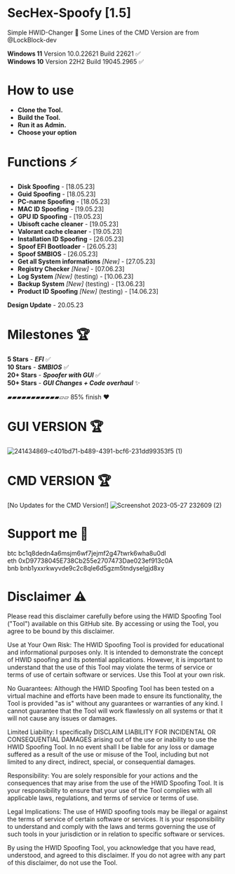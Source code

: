 # SecHex-Spoofy [1.5]

Simple HWID-Changer 🔑︎
Some Lines of the CMD Version are from @LockBlock-dev 

**Windows 11** Version 10.0.22621 Build 22621 ✅                                      
**Windows 10** Version 22H2 Build 19045.2965 ✅


# How to use
+ **Clone the Tool.**
+ **Build the Tool.**
+ **Run it as Admin.**
+ **Choose your option**


# Functions ⚡
+ **Disk Spoofing** - [18.05.23]                              
+ **Guid Spoofing** - [18.05.23]                              
+ **PC-name Spoofing** - [18.05.23]                              
+ **MAC ID Spoofing** - [19.05.23]                              
+ **GPU ID Spoofing** - [19.05.23]                                   
+ **Ubisoft cache cleaner** - [19.05.23]                         
+ **Valorant cache cleaner** - [19.05.23]                   
+ **Installation ID Spoofing** - [26.05.23]                              
+ **Spoof EFI Bootloader** - [26.05.23]                              
+ **Spoof SMBIOS** - [26.05.23]                              
+ **Get all System informations** *[New]* - [27.05.23]                              
+ **Registry Checker** *[New]* - [07.06.23]                              
+ **Log System** *[New]* (testing) - [10.06.23]
+ **Backup System** *[New]* (testing) - [13.06.23]
+ **Product ID Spoofing** *[New]* (testing) - [14.06.23]                                   



**Design Update** - 20.05.23

# Milestones 🏆
**5 Stars** - ***EFI*** ✅                             
**10 Stars** - ***SMBIOS***  ✅                                                                 
**20+ Stars** - ***Spoofer with GUI*** ✅       
**50+ Stars** - ***GUI Changes + Code overhaul*** ✨         

▰▰▰▰▰▰▰▰▰▰▰▱▱ 85% finish ❤️


# GUI VERSION 🏆
![241434869-c401bd71-b489-4391-bcf6-231dd99353f5 (1)](https://github.com/SecHex/SecHex-Spoofy/assets/96635023/2873ea2b-6485-42ed-b448-0056f2ba7eb1)


# CMD VERSION 🏆
[No Updates for the CMD Version!]
![Screenshot 2023-05-27 232609 (2)](https://github.com/SecHex/SecHex-Spoofy/assets/96635023/c401bd71-b489-4391-bcf6-231dd99353f5)


# Support me 💸
btc bc1q8dedn4a6msjm6wf7jejmf2g47twrk6wha8u0dl                                 
eth 0xD97738045E738Cb255e2707473Dae023ef913c0A                                
bnb bnb1yxxrkwyvde9c2c8qle6d5gzm5tndyselgjd8xy                                





# Disclaimer ⚠️
Please read this disclaimer carefully before using the HWID Spoofing Tool ("Tool") available on this GitHub site. By accessing or using the Tool, you agree to be bound by this disclaimer.

Use at Your Own Risk: The HWID Spoofing Tool is provided for educational and informational purposes only. It is intended to demonstrate the concept of HWID spoofing and its potential applications. However, it is important to understand that the use of this Tool may violate the terms of service or terms of use of certain software or services. Use this Tool at your own risk.

No Guarantees: Although the HWID Spoofing Tool has been tested on a virtual machine and efforts have been made to ensure its functionality, the Tool is provided "as is" without any guarantees or warranties of any kind. I cannot guarantee that the Tool will work flawlessly on all systems or that it will not cause any issues or damages.

Limited Liability: I specifically DISCLAIM LIABILITY FOR INCIDENTAL OR CONSEQUENTIAL DAMAGES arising out of the use or inability to use the HWID Spoofing Tool. In no event shall I be liable for any loss or damage suffered as a result of the use or misuse of the Tool, including but not limited to any direct, indirect, special, or consequential damages.

Responsibility: You are solely responsible for your actions and the consequences that may arise from the use of the HWID Spoofing Tool. It is your responsibility to ensure that your use of the Tool complies with all applicable laws, regulations, and terms of service or terms of use.

Legal Implications: The use of HWID spoofing tools may be illegal or against the terms of service of certain software or services. It is your responsibility to understand and comply with the laws and terms governing the use of such tools in your jurisdiction or in relation to specific software or services.

By using the HWID Spoofing Tool, you acknowledge that you have read, understood, and agreed to this disclaimer. If you do not agree with any part of this disclaimer, do not use the Tool.
